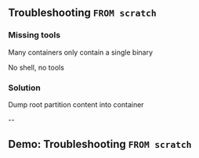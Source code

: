 ## Troubleshooting `FROM scratch`
<!-- .slide: id="debug_from_scratch" -->

### Missing tools

Many containers only contain a single binary

No shell, no tools

### Solution

Dump root partition content into container

--

## Demo: Troubleshooting `FROM scratch`

<!-- include: from-scratch-0.command -->

<!-- include: from-scratch-1.command -->

<!-- include: from-scratch-2.command -->

<!-- include: from-scratch-3.command -->
